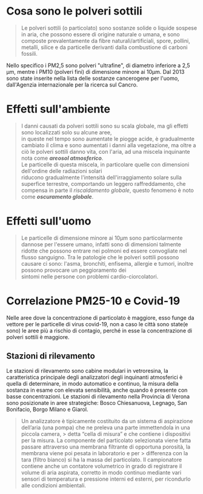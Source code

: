 # Cosa sono le polveri sottili
 > Le polveri sottili (o particolato) sono sostanze solide o liquide sospese in aria,
 > che possono essere di origine naturale o umana, e sono composte prevalentamente da 
 > fibre naturali/artificiali, spore, pollini, metalli, silice e da particelle derivanti
 > dalla combustione di carboni fossili.
 
Nello specifico i PM2,5 sono polveri "ultrafine", di diametro inferiore a 2,5 µm, mentre
i PM10 (polveri fini) di dimensione minore ai 10µm. Dal 2013 sono state inserite nella lista 
delle sostanze cancerogene per l'uomo, dall'Agenzia internazionale per la ricerca sul Cancro. 
 
 # Effetti sull'ambiente
 
 > I danni causati da polveri sottili sono su scala globale, ma gli effetti sono localizzati solo su alcune aree, <br>
 > in queste nel tempo sono aumentate le piogge acide, è gradualmente cambiato il clima e sono aumentati i danni alla
 > vegetazione, ma oltre a ciò le polveri sottili danno vita, con l'aria, ad una miscela inquinante nota come ***areosol atmosferico***. <br>
 > Le particelle di questa miscela, in particolare quelle con dimensioni dell'ordine delle radiazioni solari <br>
 > riducono gradualmente l'intensità dell'irraggiamento solare sulla superfice terrestre, comportando un leggero
 > raffreddamento, che compensa in parte il *riscaldamento globale*, questo fenomeno è noto come ***oscuramento globale***.
 
 # Effetti sull'uomo
 > Le particelle di dimensione minore ai 10µm sono particolarmente dannose per l'essere umano, infatti sono di dimensioni talmente
 > ridotte che possono entrare nei polmoni ed essere convogliate nel flusso sanguigno. Tra le patologie che le polveri sottili
 > possono causare ci sono: l'asma, bronchiti, enfisema, allergie e tumori, inoltre possono provocare un peggioramento dei  
 > sintomi nelle persone con problemi cardio-ciorcolatori. 
 
 # Correlazione PM25-10 e Covid-19
Nelle aree dove la concentrazione di particolato è maggiore, esso funge da vettore per le particelle di virus covid-19, non a caso
le città sono state(e sono) le aree più a rischio di contagio, perché in esse la concentrazione di polveri sottili è maggiore.

## Stazioni di rilevamento
Le stazioni di rilevamento sono cabine modulari in vetroresina, la caratteristica principale degli analizzatori degli inquinanti atmosferici è quella di determinare, in modo automatico e continuo, la misura della sostanza in esame con elevata sensibilità, anche quando è presente con basse concentrazioni.
Le stazioni di rilevamento nella Provincia di Verona sono posizionate in aree strategiche: Bosco Chiesanuova, Legnago, San Bonifacio, Borgo Milano e Giarol.
> Un analizzatore è tipicamente costituito da un sistema di aspirazione dell’aria (una pompa) che ne preleva una parte immettendola in una piccola camera,                        > detta “cella di misura” e che contiene i dispositivi per la misura.
> La componente del particolato selezionata viene fatta passare attraverso una membrana filtrante di opportuna porosità, la membrana viene poi pesata in laboratorio e per        > differenza con la tara (filtro bianco) si ha la massa del particolato.
> Il campionatore contiene anche un contatore volumetrico in grado di registrare il volume di aria aspirata, corretto in modo continuo mediante vari sensori di temperatura e pressione interni ed esterni, per ricondurlo alle condizioni ambientali.

  
 
